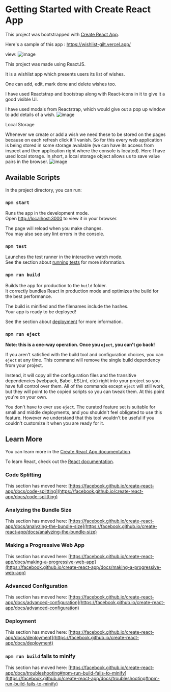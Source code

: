 # Getting Started with Create React App

This project was bootstrapped with [Create React App](https://github.com/facebook/create-react-app).


Here's a sample of this app : https://wishlist-gilt.vercel.app/

view:
![image](https://user-images.githubusercontent.com/98086953/175518888-dbd08ec4-dab7-4672-aa79-e916b4ca36e7.png)


This project was made using ReactJS.

It is a wishlist app which presents users its list of wishes.

One can add, edit, mark done and delete  wishes too.

I have used Reactstrap and bootstrap along with React-icons in it to give it a good visible UI.

I have used modals from Reactstrap, which would give out a pop up window to add details of a wish.
![image](https://user-images.githubusercontent.com/98086953/175517856-dc768d0b-0984-44c3-8c8f-f05e8f842c28.png)


Local Storage 

Whenever we create or add a wish we need these to be stored on the pages because on each refresh click it’ll vanish. So for this every web application is being stored in some storage available (we can have its access from inspect and then application right where the console is located). Here I have used local storage. In short, a local storage object allows us to save value pairs in the browser.
![image](https://user-images.githubusercontent.com/98086953/175518218-ee4c5f49-406a-4d4f-9873-09fc3c9c46ba.png)




## Available Scripts

In the project directory, you can run:

### `npm start`

Runs the app in the development mode.\
Open [http://localhost:3000](http://localhost:3000) to view it in your browser.

The page will reload when you make changes.\
You may also see any lint errors in the console.

### `npm test`

Launches the test runner in the interactive watch mode.\
See the section about [running tests](https://facebook.github.io/create-react-app/docs/running-tests) for more information.

### `npm run build`

Builds the app for production to the `build` folder.\
It correctly bundles React in production mode and optimizes the build for the best performance.

The build is minified and the filenames include the hashes.\
Your app is ready to be deployed!

See the section about [deployment](https://facebook.github.io/create-react-app/docs/deployment) for more information.

### `npm run eject`

**Note: this is a one-way operation. Once you `eject`, you can't go back!**

If you aren't satisfied with the build tool and configuration choices, you can `eject` at any time. This command will remove the single build dependency from your project.

Instead, it will copy all the configuration files and the transitive dependencies (webpack, Babel, ESLint, etc) right into your project so you have full control over them. All of the commands except `eject` will still work, but they will point to the copied scripts so you can tweak them. At this point you're on your own.

You don't have to ever use `eject`. The curated feature set is suitable for small and middle deployments, and you shouldn't feel obligated to use this feature. However we understand that this tool wouldn't be useful if you couldn't customize it when you are ready for it.

## Learn More

You can learn more in the [Create React App documentation](https://facebook.github.io/create-react-app/docs/getting-started).

To learn React, check out the [React documentation](https://reactjs.org/).

### Code Splitting

This section has moved here: [https://facebook.github.io/create-react-app/docs/code-splitting](https://facebook.github.io/create-react-app/docs/code-splitting)

### Analyzing the Bundle Size

This section has moved here: [https://facebook.github.io/create-react-app/docs/analyzing-the-bundle-size](https://facebook.github.io/create-react-app/docs/analyzing-the-bundle-size)

### Making a Progressive Web App

This section has moved here: [https://facebook.github.io/create-react-app/docs/making-a-progressive-web-app](https://facebook.github.io/create-react-app/docs/making-a-progressive-web-app)

### Advanced Configuration

This section has moved here: [https://facebook.github.io/create-react-app/docs/advanced-configuration](https://facebook.github.io/create-react-app/docs/advanced-configuration)

### Deployment

This section has moved here: [https://facebook.github.io/create-react-app/docs/deployment](https://facebook.github.io/create-react-app/docs/deployment)

### `npm run build` fails to minify

This section has moved here: [https://facebook.github.io/create-react-app/docs/troubleshooting#npm-run-build-fails-to-minify](https://facebook.github.io/create-react-app/docs/troubleshooting#npm-run-build-fails-to-minify)
